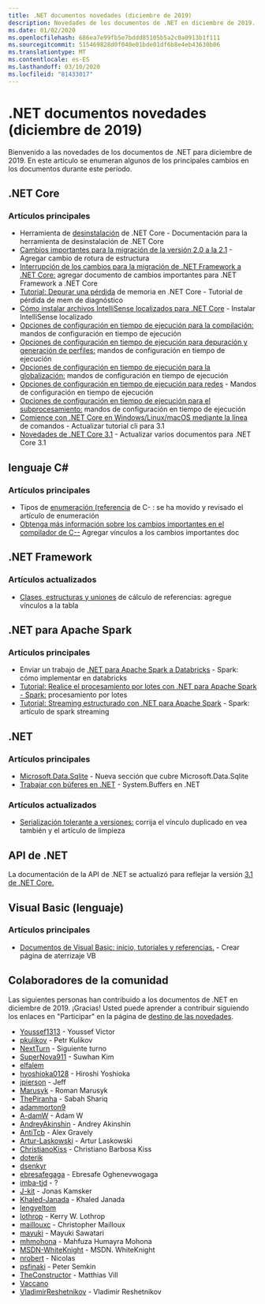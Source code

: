 ```yaml
---
title: .NET documentos novedades (diciembre de 2019)
description: Novedades de los documentos de .NET en diciembre de 2019.
ms.date: 01/02/2020
ms.openlocfilehash: 686ea7e99fb5e7bddd85105b5a2c0a0913b1f111
ms.sourcegitcommit: 515469828d0f040e01bde01df6b8e4eb43630b06
ms.translationtype: MT
ms.contentlocale: es-ES
ms.lasthandoff: 03/10/2020
ms.locfileid: "81433017"
---
```

# <a name="net-docs-whats-new-december-2019"></a>.NET documentos novedades (diciembre de 2019)

Bienvenido a las novedades de los documentos de .NET para diciembre de 2019. En este artículo se enumeran algunos de los principales cambios en los documentos durante este período.

## <a name="net-core"></a>.NET Core

### <a name="new-articles"></a>Artículos principales

- Herramienta de [desinstalación](../core/additional-tools/uninstall-tool.md) de .NET Core - Documentación para la herramienta de desinstalación de .NET Core
- [Cambios importantes para la migración de la versión 2.0 a la 2.1](../core/compatibility/2.0-2.1.md) - Agregar cambio de rotura de estructura
- [Interrupción de los cambios para la migración de .NET Framework a .NET Core:](../core/compatibility/fx-core.md) agregar documento de cambios importantes para .NET Framework a .NET Core
- [Tutorial: Depurar una pérdida](../core/diagnostics/debug-memory-leak.md) de memoria en .NET Core - Tutorial de pérdida de mem de diagnóstico
- [Cómo instalar archivos IntelliSense localizados para .NET Core](../core/install/localized-intellisense.md) - Instalar IntelliSense localizado
- [Opciones de configuración en tiempo de ejecución para la compilación:](../core/run-time-config/compilation.md) mandos de configuración en tiempo de ejecución
- [Opciones de configuración en tiempo de ejecución para depuración y generación de perfiles:](../core/run-time-config/debugging-profiling.md) mandos de configuración en tiempo de ejecución
- [Opciones de configuración en tiempo de ejecución para la globalización:](../core/run-time-config/globalization.md) mandos de configuración en tiempo de ejecución
- [Opciones de configuración en tiempo de ejecución para redes](../core/run-time-config/networking.md) - Mandos de configuración en tiempo de ejecución
- [Opciones de configuración en tiempo de ejecución para el subprocesamiento:](../core/run-time-config/threading.md) mandos de configuración en tiempo de ejecución
- [Comience con .NET Core en Windows/Linux/macOS mediante la línea](../core/tutorials/cli-create-console-app.md) de comandos - Actualizar tutorial cli para 3.1
- [Novedades de .NET Core 3.1](../core/whats-new/dotnet-core-3-1.md) - Actualizar varios documentos para .NET Core 3.1

## <a name="c-language"></a>lenguaje C#

### <a name="new-articles"></a>Artículos principales

- Tipos de [enumeración (referencia](../csharp/language-reference/builtin-types/enum.md) de C- : se ha movido y revisado el artículo de enumeración
- [Obtenga más información sobre los cambios importantes en el compilador de C--](../csharp/whats-new/breaking-changes.md) Agregar vínculos a los cambios importantes doc

## <a name="net-framework"></a>.NET Framework

### <a name="updated-articles"></a>Artículos actualizados

- [Clases, estructuras y uniones](../framework/interop/marshaling-classes-structures-and-unions.md) de cálculo de referencias: agregue vínculos a la tabla

## <a name="net-for-apache-spark"></a>.NET para Apache Spark

### <a name="new-articles"></a>Artículos principales

- Enviar un trabajo de [.NET para Apache Spark a Databricks](../spark/how-to-guides/databricks-deploy-methods.md) - Spark: cómo implementar en databricks
- [Tutorial: Realice el procesamiento por lotes con .NET para Apache Spark - Spark:](../spark/tutorials/batch-processing.md) procesamiento por lotes
- [Tutorial: Streaming estructurado con .NET para Apache Spark](../spark/tutorials/streaming.md) - Spark: artículo de spark streaming

## <a name="net"></a>.NET

### <a name="new-articles"></a>Artículos principales

- [Microsoft.Data.Sqlite](../standard/data/sqlite/index.md) - Nueva sección que cubre Microsoft.Data.Sqlite
- [Trabajar con búferes en .NET](../standard/io/buffers.md) - System.Buffers en .NET

### <a name="updated-articles"></a>Artículos actualizados

- [Serialización tolerante a versiones:](../standard/serialization/version-tolerant-serialization.md) corrija el vínculo duplicado en vea también y el artículo de limpieza

## <a name="net-apis"></a>API de .NET

La documentación de la API de .NET se actualizó para reflejar la versión [3.1 de .NET Core.](https://docs.microsoft.com/dotnet/api/?view=netcore-3.1)

## <a name="visual-basic-language"></a>Visual Basic (lenguaje)

### <a name="new-articles"></a>Artículos principales

- [Documentos de Visual Basic: inicio, tutoriales y referencias.](../visual-basic/index.yml) - Crear página de aterrizaje VB

## <a name="community-contributors"></a>Colaboradores de la comunidad

Las siguientes personas han contribuido a los documentos de .NET en diciembre de 2019. ¡Gracias! Usted puede aprender a contribuir siguiendo los enlaces en "Participar" en la página de [destino de las novedades](index.yml).

- [Youssef1313](https://github.com/Youssef1313) - Youssef Victor
- [pkulikov](https://github.com/pkulikov) - Petr Kulikov
- [NextTurn](https://github.com/NextTurn) - Siguiente turno
- [SuperNova911](https://github.com/SuperNova911) - Suwhan Kim
- [elfalem](https://github.com/elfalem)
- [hyoshioka0128](https://github.com/hyoshioka0128) - Hiroshi Yoshioka
- [jpierson](https://github.com/jpierson) - Jeff
- [Marusyk](https://github.com/Marusyk) - Roman Marusyk
- [ThePiranha](https://github.com/ThePiranha) - Sabah Shariq
- [adammorton9](https://github.com/adammorton9)
- [A-damW](https://github.com/A-damW) - Adam W
- [AndreyAkinshin](https://github.com/AndreyAkinshin) - Andrey Akinshin
- [AntiTcb](https://github.com/AntiTcb) - Alex Gravely
- [Artur-Laskowski](https://github.com/Artur-Laskowski) - Artur Laskowski
- [ChristianoKiss](https://github.com/ChristianoKiss) - Christiano Barbosa Kiss
- [doterik](https://github.com/doterik)
- [dsenkyr](https://github.com/dsenkyr)
- [ebresafegaga](https://github.com/ebresafegaga) - Ebresafe Oghenevwogaga
- [imba-tjd](https://github.com/imba-tjd) - ?
- [J-kit](https://github.com/J-kit) - Jonas Kamsker
- [Khaled-Janada](https://github.com/Khaled-Janada) - Khaled Janada
- [lengyeltom](https://github.com/lengyeltom)
- [lothrop](https://github.com/lothrop) - Kerry W. Lothrop
- [maillouxc](https://github.com/maillouxc) - Christopher Mailloux
- [mayuki](https://github.com/mayuki) - Mayuki Sawatari
- [mhmohona](https://github.com/mhmohona) - Mahfuza Humayra Mohona
- [MSDN-WhiteKnight](https://github.com/MSDN-WhiteKnight) - MSDN. WhiteKnight
- [nrobert](https://github.com/nrobert) - Nicolas
- [psfinaki](https://github.com/psfinaki) - Peter Semkin
- [TheConstructor](https://github.com/TheConstructor) - Matthias Vill
- [Vaccano](https://github.com/Vaccano)
- [VladimirReshetnikov](https://github.com/VladimirReshetnikov) - Vladimir Reshetnikov
